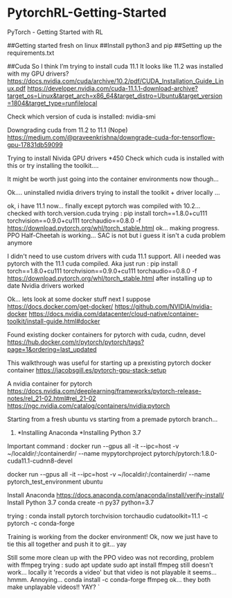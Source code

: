 # PytorchRL-Getting-Started
PyTorch - Getting Started with RL 

##Getting started fresh on linux
##Install python3 and pip
##Setting up the requirements.txt

##Cuda
So I think I’m trying to install cuda 11.1
It looks like 11.2 was installed with my GPU drivers? 
https://docs.nvidia.com/cuda/archive/10.2/pdf/CUDA_Installation_Guide_Linux.pdf
https://developer.nvidia.com/cuda-11.1.1-download-archive?target_os=Linux&target_arch=x86_64&target_distro=Ubuntu&target_version=1804&target_type=runfilelocal

Check which version of cuda is installed: 
nvidia-smi

Downgrading cuda from 11.2 to 11.1 (Nope)
https://medium.com/@praveenkrishna/downgrade-cuda-for-tensorflow-gpu-17831db59099

Trying to install Nivida GPU drivers *450
    Check which cuda is installed with this or try installing the toolkit.... 

It might be worth just going into the container environments now though... 

Ok.... uninstalled nvidia drivers
trying to install the toolkit + driver locally ...

ok, i have 11.1 now... finally
except pytorch was compiled with 10.2... checked with torch.version.cuda
trying : pip install torch==1.8.0+cu111 torchvision==0.9.0+cu111 torchaudio==0.8.0 -f https://download.pytorch.org/whl/torch_stable.html
ok... making progress. PPO Half-Cheetah is working... SAC is not but i guess it isn't a cuda problem anymore

I didn't need to use custom drivers with cuda 11.1 support. All i needed was pytorch with the 11.1 cuda compiled. Aka just run : pip install torch==1.8.0+cu111 torchvision==0.9.0+cu111 torchaudio==0.8.0 -f https://download.pytorch.org/whl/torch_stable.html after installing up to date Nvidia drivers worked

Ok... lets look at some docker stuff next I suppose
https://docs.docker.com/get-docker/
https://github.com/NVIDIA/nvidia-docker
    https://docs.nvidia.com/datacenter/cloud-native/container-toolkit/install-guide.html#docker

Found existing docker containers for pytorch with cuda, cudnn, devel
    https://hub.docker.com/r/pytorch/pytorch/tags?page=1&ordering=last_updated

This walkthrough was useful for starting up a prexisting pytorch docker container
    https://jacobsgill.es/pytorch-gpu-stack-setup


A nvidia container for pytorch
    https://docs.nvidia.com/deeplearning/frameworks/pytorch-release-notes/rel_21-02.html#rel_21-02
    https://ngc.nvidia.com/catalog/containers/nvidia:pytorch


Starting from a fresh ubuntu vs starting from a premade pytorch branch...

1) 
    *Installing Anaconda
    *Installing Python 3.7

Important command : 
docker run --gpus all -it --ipc=host -v ~/localdir/:/containerdir/ --name mypytorchproject pytorch/pytorch:1.8.0-cuda11.1-cudnn8-devel 

docker run --gpus all -it --ipc=host -v ~/localdir/:/containerdir/ --name pytorch_test_environment ubuntu 

Install Anaconda
https://docs.anaconda.com/anaconda/install/verify-install/
Install Python 3.7
conda create -n py37 python=3.7

trying : 
conda install pytorch torchvision torchaudio cudatoolkit=11.1 -c pytorch -c conda-forge

Training is working from the docker environment! 
Ok, now we just have to tie this all together and push it to git... yay

Still some more clean up with the PPO
video was not recording, problem with ffmpeg
trying : 
sudo apt update
sudo apt install ffmpeg
still doesn't work... 
locally it 'records a video' but that video is not playable it seems... hmmm. Annoying... 
conda install -c conda-forge ffmpeg 
ok... they both make unplayable videos!! YAY? `